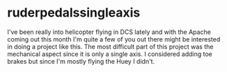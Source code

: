 # ruderpedalssingleaxis
I've been really into helicopter flying in DCS lately and with the Apache coming out this month I'm quite a few of you out there might be interested in doing a project like this.
The most difficult part of this project was the mechanical aspect since it is only a single axis.
I considered adding toe brakes but since I'm mostly flying the Huey I didn't.
